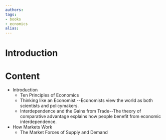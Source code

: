```yaml
---
authors:
tags:
- books 
- ecnomics
alias:
---
```

# Introduction 
# Content 
- Introduction 
	- Ten Principles of Economics
	- Thinking like an Economist --Economists view the world as both scientists and policymakers.
	- Interdependence and the Gains from Trade--The theory of comparative advantage explains how people benefit from economic interdependence.
- How Markets Work
	- The Market Forces of Supply and Demand
